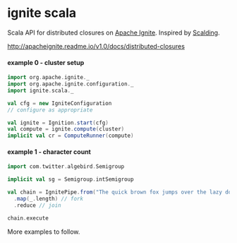 # ignite scala

Scala API for distributed closures on [Apache Ignite](https://ignite.incubator.apache.org/). Inspired by [Scalding](https://github.com/twitter/scalding/).

http://apacheignite.readme.io/v1.0/docs/distributed-closures

#### example 0 - cluster setup
```scala
import org.apache.ignite._
import org.apache.ignite.configuration._
import ignite.scala._

val cfg = new IgniteConfiguration
// configure as appropriate

val ignite = Ignition.start(cfg)
val compute = ignite.compute(cluster)
implicit val cr = ComputeRunner(compute)
```
#### example 1 - character count
```scala
import com.twitter.algebird.Semigroup

implicit val sg = Semigroup.intSemigroup

val chain = IgnitePipe.from("The quick brown fox jumps over the lazy dog.".split(" "))
  .map(_.length) // fork
  .reduce // join

chain.execute
```
More examples to follow.
